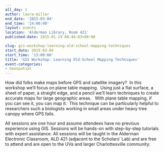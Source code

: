 ```yaml
---
all_day: 1
author: laura-miller
end_date: '2015-03-04'
end_time: '14:00:00'
layout: events
location: 'Alderman Library, Room 421'
published-date: 2015-01-19 08:46:03+00:00

slug: gis-workshop-learning-old-school-mapping-techniques
start_date: 2015-03-04
start_time: '13:00:00'
title: 'GIS Workshop: Learning Old-School Mapping Techniques'
event-categories:
- Geospatial
---
```


How did folks make maps before GPS and satellite imagery?  In this workshop we’ll focus on plane table mapping.  Using just a flat surface, a sheet of paper, a straight edge, and a pencil we’ll learn techniques to create accurate maps for large geographic areas.   With plane table mapping, if you can see it, you can map it.  This technique can be particularly helpful to researchers such a biologists working in small areas under heavy tree canopy where GPS fails.

All sessions are one hour and assume attendees have no previous experience using GIS. Sessions will be hands-on with step-by-step tutorials with expert assistance. All sessions will be taught in the Alderman Electronic Classroom, ALD 421 (adjacent to the Scholars’ Lab) and are free to attend and are open to the UVa and larger Charlottesville community.
